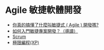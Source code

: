 # Agile 敏捷軟體開發

* [你真的搞懂了什麼叫敏捷式 ( Agile ) 開發嗎?](https://www.projectup.net/article/view/id/15726)
* [如何入門敏捷專案開發？（導讀）](http://blog.xdite.net/posts/2015/09/05/how-to-get-started-with-agile-development)
* [Scrum](https://zh.wikipedia.org/wiki/Scrum)
* [極限編程(XP)](https://zh.wikipedia.org/wiki/%E6%9E%81%E9%99%90%E7%BC%96%E7%A8%8B)